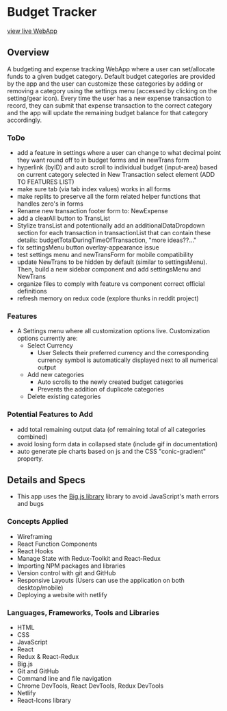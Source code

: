 # Budget Tracker

[view live WebApp](https://main--kesef-budget-tracker.netlify.app/)

## Overview

A budgeting and expense tracking WebApp where a user can set/allocate funds to a given budget category. Default budget categories are provided by the app and the user can customize these categories by adding or removing a category using the settings menu (accessed by clicking on the setting/gear icon). Every time the user has a new expense transaction to record, they can submit that expense transaction to the correct category and the app will update the remaining budget balance for that category accordingly.

### ToDo

- add a feature in settings where a user can change to what decimal point they want round off to in budget forms and in newTrans form
- hyperlink (byID) and auto scroll to individual budget (input-area) based on current category selected in New Transaction select element (ADD TO FEATURES LIST)
- make sure tab (via tab index values) works in all forms
- make replits to preserve all the form related helper functions that handles zero's in forms
- Rename new transaction footer form to: NewExpense
- add a clearAll button to TransList
- Stylize transList and potentionally add an additionalDataDropdown section for each transaction in transactionList that can contain these details: budgetTotalDuringTimeOfTransaction, "more ideas??..."
- fix settingsMenu button overlay-appearance issue
- test settings menu and newTransForm for mobile compatibility
- update NewTrans to be hidden by default (similar to settingsMenu). Then, build a new sidebar component and add settingsMenu and NewTrans
- organize files to comply with feature vs component correct official definitions
- refresh memory on redux code (explore thunks in reddit project)

### Features

- A Settings menu where all customization options live. Customization options currently are:
  - Select Currency
    - User Selects their preferred currency and the corresponding currency symbol is automatically displayed next to all numerical output
  - Add new categories
    - Auto scrolls to the newly created budget categories
    - Prevents the addition of duplicate categories
  - Delete existing categories

### Potential Features to Add

- add total remaining output data (of remaining total of all categories combined)
- avoid losing form data in collapsed state (include gif in documentation)
- auto generate pie charts based on js and the CSS "conic-gradient" property.

## Details and Specs

- This app uses the [Big.js library](https://www.npmjs.com/package/big.js?activeTab=readme) library to avoid JavaScript's math errors and bugs

### Concepts Applied

- Wireframing
- React Function Components
- React Hooks
- Manage State with Redux-Toolkit and React-Redux
- Importing NPM packages and libraries
- Version control with git and GitHub
- Responsive Layouts (Users can use the application on both desktop/mobile)
- Deploying a website with netlify

### Languages, Frameworks, Tools and Libraries

- HTML
- CSS
- JavaScript
- React
- Redux & React-Redux
- Big.js
- Git and GitHub
- Command line and file navigation
- Chrome DevTools, React DevTools, Redux DevTools
- Netlify
- React-Icons library
